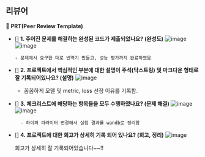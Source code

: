 ## 리뷰어 
🔑 **PRT(Peer Review Template)**

- []  **1. 주어진 문제를 해결하는 완성된 코드가 제출되었나요? (완성도)**
       ![image](https://github.com/4rldur0/AIFFEL-Quest/assets/35359870/f5d7a3d3-de86-4090-92be-8f30cef26a15)
      ![image](https://github.com/4rldur0/AIFFEL-Quest/assets/35359870/63d4e722-80fb-4384-9cd6-a512b339f406)

      - 문제에서 요구한 대로 번역기 만들고, 성능 평가까지 완료하였음 



- []  **2. 프로젝트에서 핵심적인 부분에 대한 설명이 주석(닥스트링) 및 마크다운 형태로 잘 기록되어있나요? (설명)**
    ![image](https://github.com/4rldur0/AIFFEL-Quest/assets/35359870/afb75e46-d49e-4de4-a37f-2ef1c05f502c)

    - 꼼꼼하게 모델 및 metric, loss 선정 이유를 기록함. 


- []  **3. 체크리스트에 해당하는 항목들을 모두 수행하였나요? (문제 해결)**
        ![image](https://github.com/4rldur0/AIFFEL-Quest/assets/35359870/1b746a3e-bbb8-4ea2-9a95-695a737b9045)
        ![image](https://github.com/4rldur0/AIFFEL-Quest/assets/35359870/d3a5047a-6d3f-407f-b511-00ec1aea5dd7)

        - 하이퍼 파라미터 변경해서 실험 결과를 wandb로 정리함 

- []  **4. 프로젝트에 대한 회고가 상세히 기록 되어 있나요? (회고, 정리)**
    ![image](https://github.com/4rldur0/AIFFEL-Quest/assets/35359870/5999d3e3-5807-4746-9802-eeb56442566c)

    회고가 상세히 잘 기록되어있습니다~~!!
